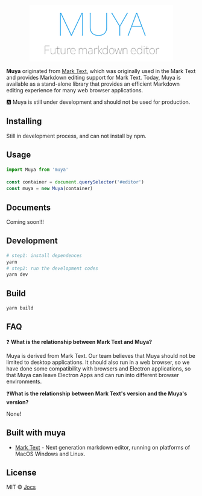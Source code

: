 <p  align="center"><img  src="./logo.jpg"  alt="muya"  height="150"></p>



**Muya** originated from [Mark Text](https://github.com/marktext/marktext), which was originally used in the Mark Text and provides Markdown editing support for Mark Text. Today, Muya is available as a stand-alone library that provides an efficient Markdown editing experience for many web browser applications.

:a: Muya is still under development and should not be used for production.

## Installing

Still in development process, and can not install by npm.

## Usage

```javascript
import Muya from 'muya'

const container = document.querySelector('#editor')
const muya = new Muya(container)
```

## Documents

Coming soon!!!

## Development

```sh
# step1: install dependences
yarn
# step2: run the development codes
yarn dev
```

## Build

```sh
yarn build
```

## FAQ

❓ **What is the relationship between Mark Text and Muya?**

Muya is derived from Mark Text. Our team believes that Muya should not be limited to desktop applications. It should also run in a web browser, so we have done some compatibility with browsers and Electron applications, so that Muya can leave Electron Apps and can run into different browser environments.

❓**What is the relationship between Mark Text's version and the Muya's version?**

None!

## Built with muya

- [Mark Text](https://github.com/marktext/marktext) - Next generation markdown editor, running on platforms of MacOS Windows and Linux.

## License

MIT © [Jocs](https://github.com/Jocs)
